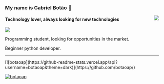 ### My name is Gabriel Botão 👋

<div>
  <a href="https://github.com/lordefps">
  <img align='right' src="https://github-readme-stats.vercel.app/api?username=botaoap&show_icons=true&title_color=783c00&text_color=af552e&icon_color=783c00&bg_color=f8efd4&cache_seconds=2300">
  
  </a>
</div>

#### Technology lover, always looking for new technologies

<div>
  <a href="https://github.com/botaoap">
  <img src="https://img.shields.io/static/v1?label=Overview&message=Gabriel&color=f8efd4&style=for-the-badge&logo=GitHub">
  </a>
</div>

<p>
  
  Programming student, looking for opportunities in the market.<br/>

  Beginner python developer.
</p>
<hr>
[![botaoap](https://github-readme-stats.vercel.app/api?username=botaoap&theme=dark)](https://github.com/botaoap/)

[![botaoap](https://github-readme-stats.vercel.app/api/top-langs/?username=botaoap&hide=html&layout=compact&theme=dark)](https://github.com/botaoap/)
